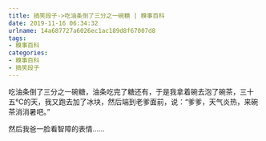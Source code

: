 ```yaml
---
title: 搞笑段子->吃油条倒了三分之一碗糖 | 糗事百科
date: 2019-11-16 06:34:32
urlname: 14a687727a6026ec1ac189d8f67007d8
tags: 
- 糗事百科
categories:
- 糗事百科
- 搞笑段子
---
```

吃油条倒了三分之一碗糖，油条吃完了糖还有，于是我拿着碗去泡了碗茶，三十五℃的天，我又跑去加了冰块，然后端到老爹面前，说：“爹爹，天气炎热，来碗茶消消暑吧。”

然后我爸一脸看智障的表情……


